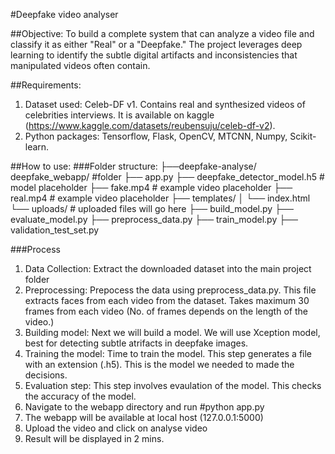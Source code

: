 #Deepfake video analyser

##Objective: To build a complete system that can analyze a video file and classify it as either "Real" or a "Deepfake." The project leverages deep learning to identify the subtle digital artifacts and inconsistencies that manipulated videos often contain.

##Requirements: 
1. Dataset used: Celeb-DF v1. Contains real and synthesized videos of celebrities interviews. It is available on kaggle (https://www.kaggle.com/datasets/reubensuju/celeb-df-v2).
2. Python packages: Tensorflow, Flask, OpenCV, MTCNN, Numpy, Scikit-learn.

##How to use:
###Folder structure:
├──deepfake-analyse/
  deepfake_webapp/                 #folder
  ├── app.py
  ├── deepfake_detector_model.h5   # model placeholder
  ├── fake.mp4                     # example video placeholder
  ├── real.mp4                     # example video placeholder
  ├── templates/
  │   └── index.html
  └── uploads/                     # uploaded files will go here
├── build_model.py
├── evaluate_model.py
├── preprocess_data.py
├── train_model.py
├── validation_test_set.py

###Process
1. Data Collection: Extract the downloaded dataset into the main project folder
2. Preprocessing: Prepocess the data using preprocess_data.py.
   This file extracts faces from each video from the dataset. Takes maximum 30 frames from each video (No. of frames depends on the length of the video.)
3. Building model: Next we will build a model. We will use Xception model, best for detecting subtle atrifacts in deepfake images.
4. Training the model: Time to train the model. This step generates a file with an extension (.h5). This is the model we needed to made the decisions.
5. Evaluation step: This step involves evaulation of the model. This checks the accuracy of the model.
6. Navigate to the webapp directory and run #python app.py
7. The webapp will be available at local host (127.0.0.1:5000)
8. Upload the video and click on analyse video
9. Result will be displayed in 2 mins.
